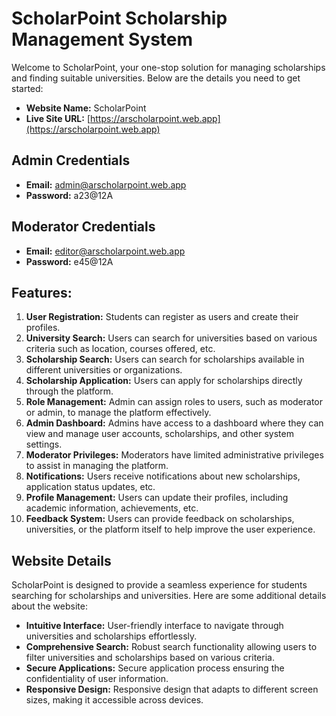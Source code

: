 # ScholarPoint Scholarship Management System

Welcome to ScholarPoint, your one-stop solution for managing scholarships and finding suitable universities. Below are the details you need to get started:

- **Website Name:** ScholarPoint
- **Live Site URL:** [https://arscholarpoint.web.app](https://arscholarpoint.web.app)

## Admin Credentials
- **Email:** admin@arscholarpoint.web.app
- **Password:** a23@12A


## Moderator Credentials
- **Email:** editor@arscholarpoint.web.app
- **Password:** e45@12A

## Features:
1. **User Registration:** Students can register as users and create their profiles.
2. **University Search:** Users can search for universities based on various criteria such as location, courses offered, etc.
3. **Scholarship Search:** Users can search for scholarships available in different universities or organizations.
4. **Scholarship Application:** Users can apply for scholarships directly through the platform.
5. **Role Management:** Admin can assign roles to users, such as moderator or admin, to manage the platform effectively.
6. **Admin Dashboard:** Admins have access to a dashboard where they can view and manage user accounts, scholarships, and other system settings.
7. **Moderator Privileges:** Moderators have limited administrative privileges to assist in managing the platform.
8. **Notifications:** Users receive notifications about new scholarships, application status updates, etc.
9. **Profile Management:** Users can update their profiles, including academic information, achievements, etc.
10. **Feedback System:** Users can provide feedback on scholarships, universities, or the platform itself to help improve the user experience.

## Website Details
ScholarPoint is designed to provide a seamless experience for students searching for scholarships and universities. Here are some additional details about the website:
- **Intuitive Interface:** User-friendly interface to navigate through universities and scholarships effortlessly.
- **Comprehensive Search:** Robust search functionality allowing users to filter universities and scholarships based on various criteria.
- **Secure Applications:** Secure application process ensuring the confidentiality of user information.
- **Responsive Design:** Responsive design that adapts to different screen sizes, making it accessible across devices.

